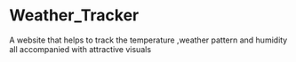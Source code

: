 # Weather_Tracker
A website that helps to track the temperature ,weather pattern and humidity all accompanied with attractive visuals  
